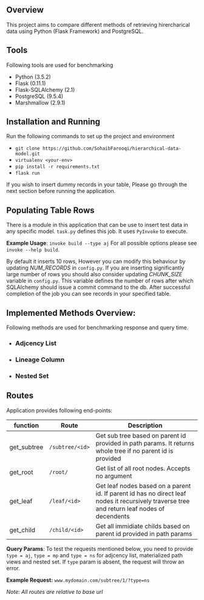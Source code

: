 ## Overview
This project aims to compare different methods of retrieving hirercharical data using Python (Flask Framework) and PostgreSQL. 

## Tools
Following tools are used for benchmarking
 - Python (3.5.2)
 - Flask (0.11.1)
 - Flask-SQLAlchemy (2.1)
 - PostgreSQL (9.5.4)
 - Marshmallow (2.9.1)

## Installation and Running
Run the following commands to set up the project and environment
 
 - `git clone https://github.com/SohaibFarooqi/hierarchical-data-model.git`
 - `virtualenv <your-env>`
 - `pip install -r requirements.txt`
 - `flask run`

If you wish to insert dummy records in your table, Please go through the next section before running the application.

## Populating Table Rows
There is a module in this application that can be use to insert test data in any specific model. `task.py` defines this job. It uses `PyInvoke` to execute. 

**Example Usage**: `invoke build --type aj`
For all possible options please see `invoke --help build`.

By default it inserts 10 rows, However you can modify this behaviour by updating *NUM_RECORDS* in `config.py`. If you are inserting significantly large number of rows you should also consider updating *CHUNK_SIZE* variable in `config.py`. This variable defines the number of rows after which SQLAlchemy should issue a commit command to the db. After successful completion of the job you can see records in your specified table.

## Implemented Methods Overview:
Following methods are used for benchmarking response and query time.
 
 - ### Adjcency List

 - ### Lineage Column

 - ### Nested Set

## Routes
Application provides following end-points:

| function      | Route             | Description  |
| ------------- |-------------------|--------------|
| get_subtree   | `/subtree/<id>`   | Get sub tree based on parent id provided in path params. It returns whole tree if no parent id is provided |
| get_root      | `/root/`          | Get list of all root nodes. Accepts no argument                                                            |
| get_leaf      | `/leaf/<id>`      | Get leaf nodes based on a parent id. If parent id has no direct leaf nodes it recursively traverse tree and return leaf nodes of decendents |
| get_child     | `/child/<id>`     | Get all immidiate childs based on parent id provided in path params                                        |

**Query Params**: To test the requests mentioned below, you need to provide `type = aj`, `type = mp` and `type = ns` for adjcency list, materialized path views and nested set. If `type` param is absent, the request will throw an error.

**Example Request:** `www.mydomain.com/subtree/1/?type=ns`

*Note: All routes are relative to base url*

